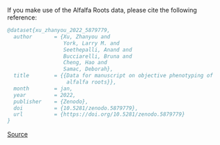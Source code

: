 If you make use of the Alfalfa Roots data, please cite the following reference:

``` bibtex
@dataset{xu_zhanyou_2022_5879779,
  author       = {Xu, Zhanyou and
                  York, Larry M. and
                  Seethepalli, Anand and
                  Bucciarelli, Bruna and
                  Cheng, Hao and
                  Samac, Deborah},
  title        = {{Data for manuscript on objective phenotyping of 
                   alfalfa roots}},
  month        = jan,
  year         = 2022,
  publisher    = {Zenodo},
  doi          = {10.5281/zenodo.5879779},
  url          = {https://doi.org/10.5281/zenodo.5879779}
}
```

[Source](https://zenodo.org/record/5879779/export/hx)